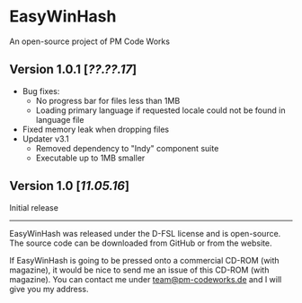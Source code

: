 ﻿EasyWinHash
===========

An open-source project of PM Code Works

Version 1.0.1  [*??.??.17*]
-------------

* Bug fixes:
  * No progress bar for files less than 1MB
  * Loading primary language if requested locale could not be found in language file
* Fixed memory leak when dropping files
* Updater v3.1
  * Removed dependency to "Indy" component suite
  * Executable up to 1MB smaller

Version 1.0  [*11.05.16*]
-----------

Initial release

--------------------------------------------------------------------------------
EasyWinHash was released under the D-FSL license and is open-source. The source code can be downloaded from GitHub or from the website.

If EasyWinHash is going to be pressed onto a commercial CD-ROM (with magazine), it would be nice to send me an issue of this CD-ROM (with magazine). You can contact me under team@pm-codeworks.de and I will give you my address.
